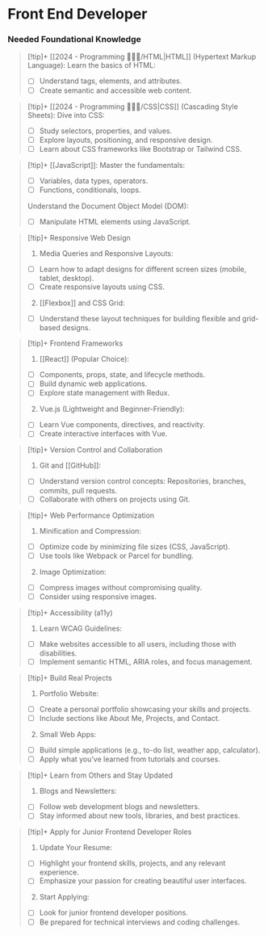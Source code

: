 # Front End Developer


### Needed Foundational Knowledge


> [!tip]+ [[2024 - Programming 👩🏻‍💻/HTML|HTML]] (Hypertext Markup Language):
>    Learn the basics of HTML: 
> - [ ] Understand tags, elements, and attributes. 
> - [ ] Create semantic and accessible web content. 

> [!tip]+  [[2024 - Programming 👩🏻‍💻/CSS|CSS]] (Cascading Style Sheets):
>  Dive into CSS: 
> - [ ] Study selectors, properties, and values. 
> - [ ] Explore layouts, positioning, and responsive design. 
> - [ ] Learn about CSS frameworks like Bootstrap or Tailwind CSS.

> [!tip]+ [[JavaScript]]:
> Master the fundamentals: 
> - [ ] Variables, data types, operators. 
> - [ ] Functions, conditionals, loops. 
>
> Understand the Document Object Model (DOM): 
> - [ ] Manipulate HTML elements using JavaScript.

> [!tip]+ Responsive Web Design
> 1. Media Queries and Responsive Layouts:
> - [ ] Learn how to adapt designs for different screen sizes (mobile, tablet, desktop). 
> - [ ] Create responsive layouts using CSS.
>
> 2. [[Flexbox]] and CSS Grid:
> - [ ] Understand these layout techniques for building flexible and grid-based designs.

> [!tip]+ Frontend Frameworks
> 1. [[React]] (Popular Choice):
> - [ ] Components, props, state, and lifecycle methods. 
> - [ ] Build dynamic web applications. 
> - [ ] Explore state management with Redux.
>
> 2. Vue.js (Lightweight and Beginner-Friendly):
> - [ ] Learn Vue components, directives, and reactivity. 
> - [ ] Create interactive interfaces with Vue.

> [!tip]+ Version Control and Collaboration
> 1. Git and [[GitHub]]:
> - [ ] Understand version control concepts: Repositories, branches, commits, pull requests. 
> - [ ] Collaborate with others on projects using Git.

> [!tip]+ Web Performance Optimization
> 1. Minification and Compression: 
> - [ ] Optimize code by minimizing file sizes (CSS, JavaScript). 
> - [ ] Use tools like Webpack or Parcel for bundling. 
>
> 2. Image Optimization: 
> - [ ] Compress images without compromising quality. 
> - [ ] Consider using responsive images.

> [!tip]+ Accessibility (a11y)
> 1. Learn WCAG Guidelines: 
> - [ ] Make websites accessible to all users, including those with disabilities. 
> - [ ] Implement semantic HTML, ARIA roles, and focus management. 

> [!tip]+ Build Real Projects
> 1. Portfolio Website: 
> - [ ] Create a personal portfolio showcasing your skills and projects. 
> - [ ] Include sections like About Me, Projects, and Contact. 
>
> 2. Small Web Apps: 
> - [ ] Build simple applications (e.g., to-do list, weather app, calculator). 
> - [ ] Apply what you’ve learned from tutorials and courses.

> [!tip]+ Learn from Others and Stay Updated
> 1. Blogs and Newsletters: 
> - [ ] Follow web development blogs and newsletters. 
> - [ ] Stay informed about new tools, libraries, and best practices.

> [!tip]+ Apply for Junior Frontend Developer Roles
> 1. Update Your Resume: 
> - [ ] Highlight your frontend skills, projects, and any relevant experience. 
> - [ ] Emphasize your passion for creating beautiful user interfaces. 
>
> 2. Start Applying: 
> - [ ] Look for junior frontend developer positions. 
> - [ ] Be prepared for technical interviews and coding challenges.











